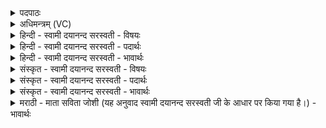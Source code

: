 <details><summary>पदपाठः</summary>

वाजे॑वाज॒ इति॒ वाजे॑ऽवाजे। अ॒व॒त॒। वा॒जि॒नः। नः॒। धने॑षु। वि॒प्राः॒। अ॒मृ॒ताः॒। ऋ॒त॒ज्ञा॒ इत्यृ॑तऽज्ञाः। अ॒स्य। मध्वः॑। पि॒ब॒त॒। मा॒दय॑ध्वम्। तृ॒प्ताः। या॒त॒। प॒थिभि॒रिति॑ प॒थिऽभिः॑। दे॒व॒यानै॒रिति॑ देव॒यानैः॑। १८।
</details>

<details><summary>अधिमन्त्रम् (VC)</summary>

- बृहस्पतिर्देवता
- वसिष्ठ ऋषिः
- निचृत् त्रिष्टुप्
- निषादः
</details>

<details><summary>हिन्दी - स्वामी दयानन्द सरस्वती - विषयः</summary>

अब ये राजा और प्रजा के पुरुष आपस में कैसे वर्त्तें, यह विषय अगले मन्त्र में कहा है ॥
</details>

<details><summary>हिन्दी - स्वामी दयानन्द सरस्वती - पदार्थः</summary>

पदार्थान्वयभाषाः -  हे (ऋतज्ञाः) सत्यविद्या के जाननेहारे (अमृताः) अपने-अपने स्वरूप से नाशरहित जीते ही मुक्तिसुख को प्राप्त (वाजिनः) वेगयुक्त (विप्राः) विद्या और अच्छी शिक्षा से बुद्धि को प्राप्त हुए विद्वान् राजपुरुषो ! तुम लोग (वाजेवाजे) सङ्ग्राम-सङ्ग्राम के बीच (नः) हमारी (अवत) रक्षा करो (अस्य) इस (मध्वः) मधुर रस को (पिबत) पीओ। हमारे धनों से (तृप्ताः) तृप्त होके (मादयध्वम्) आनन्दित होओ और (देवयानैः) जिनमें विद्वान् लोग चलते हैं, उन (पथिभिः) मार्गों से सदा (यात) चलो ॥१८॥
</details>

<details><summary>हिन्दी - स्वामी दयानन्द सरस्वती - भावार्थः</summary>

भावार्थभाषाः -  राजपुरुषों को चाहिये कि वेदादि शास्त्रों को पढ़ और सुन्दर शिक्षा से ठीक-ठीक बोध को प्राप्त होकर, धर्मात्मा विद्वानों के मार्ग से सदा चलें, अन्य मार्ग से नहीं। तथा शरीर और आत्मा का बल बढ़ाने के लिये वैद्यक शास्त्र से परीक्षा किये और अच्छे प्रकार पकाये हुए अन्न आदि से युक्त रसों का सेवन कर प्रजा की रक्षा से ही आनन्द को प्राप्त होवें और प्रजापुरुषों को निरन्तर प्रसन्न रक्खें ॥१८॥
</details>

<details><summary>संस्कृत - स्वामी दयानन्द सरस्वती - विषयः</summary>

अथैते परस्परस्मिन् कथं वर्तेरन्नित्युपदिश्यते ॥
</details>

<details><summary>संस्कृत - स्वामी दयानन्द सरस्वती - पदार्थः</summary>

पदार्थान्वयभाषाः -  हे ऋतज्ञा अमृता वाजिनो विप्राः ! यूयं वाजेवाजे नोऽवत। अस्य मध्वः पिबताऽस्माकं धनैस्तृप्ताः सन्तो मादयध्वम्। देवयानैः पथिभिः सततं यात ॥१८॥
</details>

<details><summary>संस्कृत - स्वामी दयानन्द सरस्वती - भावार्थः</summary>

भावार्थभाषाः -  राजपुरुषैर्वेदादीनि शास्त्राण्यधीत्य सुशिक्षया यथार्थं बोधं प्राप्य धार्म्मिकाणां विदुषां मार्गेण सदा गन्तव्यम्, नेतरेषाम्। शरीरात्मबलपालनेनैव सततमानन्दितव्यम्, प्रजाजनाः स्वधनैरेतान् सततं तर्पयन्तु ॥१८॥
</details>

<details><summary>मराठी - माता सविता जोशी (यह अनुवाद स्वामी दयानन्द सरस्वती जी के आधार पर किया गया है।) - भावार्थः</summary>

भावार्थभाषाः -  राजपुरुषांनी वेद इत्यादी शास्त्रांचे अध्ययन करून चांगल्या प्रकारचे शिक्षण घ्यावे व यथायोग्य ज्ञान प्राप्त करून धार्मिक विद्वानांच्या मार्गाने चालावे. इतर मार्गाने जाऊ नये. शरीर व आत्म्याने बल वाढविण्यासाठी वैद्यक शास्त्रानुसार अन्न इत्यादींचे ग्रहण करावे. प्रजेचे रक्षण करण्यात आनंद मानावा व प्रजेला नेहमी प्रसन्न ठेवावे.
</details>